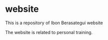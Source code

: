 # website

This is a repository of Ibon Berasategui website

The website is related to personal training.
